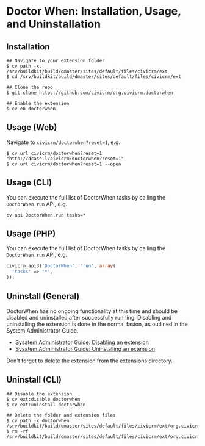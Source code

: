 # Doctor When: Installation, Usage, and Uninstallation

## Installation

```
## Navigate to your extension folder
$ cv path -x.
/srv/buildkit/build/dmaster/sites/default/files/civicrm/ext
$ cd /srv/buildkit/build/dmaster/sites/default/files/civicrm/ext

## Clone the repo
$ git clone https://github.com/civicrm/org.civicrm.doctorwhen

## Enable the extension
$ cv en doctorwhen
```

## Usage (Web)

Navigate to `civicrm/doctorwhen?reset=1`, e.g.

```
$ cv url civicrm/doctorwhen?reset=1
"http://dcase.l/civicrm/doctorwhen?reset=1"
$ cv url civicrm/doctorwhen?reset=1 --open
```

## Usage (CLI)

You can execute the full list of DoctorWhen tasks by calling the `DoctorWhen.run` API, e.g.

```
cv api DoctorWhen.run tasks=*
```

## Usage (PHP)

You can execute the full list of DoctorWhen tasks by calling the `DoctorWhen.run` API, e.g.

```php
civicrm_api3('DoctorWhen', 'run', array(
  'tasks' => '*',
));
```

## Uninstall (General)

DoctorWhen has no ongoing functionality at this time and should be disabled and uninstalled after successfully running.  Disabling and uninstalling the extension is done in the normal fasion, as outlined in the System Administrator Guide.

* [Sysatem Administrator Guide: Disabling an extension](https://docs.civicrm.org/sysadmin/en/latest/customize/extensions/#enabling-and-disabling-extensions)
* [Sysatem Administrator Guide: Uninstalling an extension](https://docs.civicrm.org/sysadmin/en/latest/customize/extensions/#uninstalling-extensions)

Don't forget to delete the extension from the extensions directory.

## Uninstall (CLI)

```
## Disable the extension
$ cv ext:disable doctorwhen
$ cv ext:uninstall doctorwhen

## Delete the folder and extension files
$ cv path -x doctorwhen
/srv/buildkit/build/dmaster/sites/default/files/civicrm/ext/org.civicrm.doctorwhen
$ rm -rf /srv/buildkit/build/dmaster/sites/default/files/civicrm/ext/org.civicrm.doctorwhen
```
